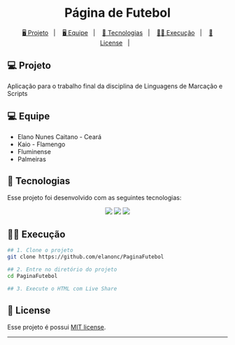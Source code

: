 <h1 align="center">
  Página de Futebol
</h1>

<p align="center">
  <a href="#-projeto">🖥️ Projeto</a>&nbsp;&nbsp;&nbsp;|&nbsp;&nbsp;&nbsp;
  <a href="#-figma">🖥️ Equipe</a>&nbsp;&nbsp;&nbsp;|&nbsp;&nbsp;&nbsp;
  <a href="#-tecnologias">🚀 Tecnologias</a>&nbsp;&nbsp;&nbsp;|&nbsp;&nbsp;&nbsp;
  <a href="#-execução">👨‍💻 Execução</a>&nbsp;&nbsp;&nbsp;|&nbsp;&nbsp;&nbsp;
  <a href="#-license">📝 License</a>&nbsp;&nbsp;&nbsp;|&nbsp;&nbsp;&nbsp;
</p>

## 💻 Projeto

Aplicação para o trabalho final da disciplina de Linguagens de Marcação e Scripts

## 💻 Equipe

- Elano Nunes Caitano - Ceará
- Kaio - Flamengo
- Fluminense
- Palmeiras

## 🚀 Tecnologias

Esse projeto foi desenvolvido com as seguintes tecnologias:

<p align="center">
    <img src="https://img.shields.io/badge/html5-%23E34F26.svg?style=for-the-badge&logo=html5&logoColor=white">
    <img src="https://img.shields.io/badge/css3-%231572B6.svg?style=for-the-badge&logo=css3&logoColor=white">
    <img src="https://img.shields.io/badge/javascript-%23323330.svg?style=for-the-badge&logo=javascript&logoColor=%23F7DF1E">
</p>

## 👨‍💻 Execução

```bash
## 1. Clone o projeto
git clone https://github.com/elanonc/PaginaFutebol

## 2. Entre no diretório do projeto
cd PaginaFutebol

## 3. Execute o HTML com Live Share
```

## 📝 License

Esse projeto é possui [MIT license](./LICENSE).

---
